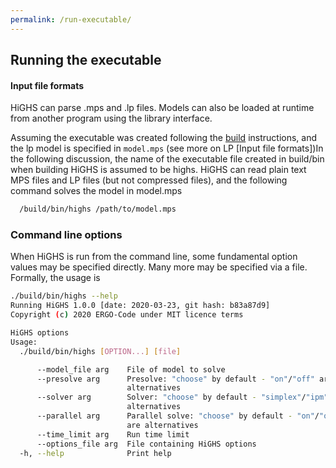 ```yaml
---
permalink: /run-executable/
---
```


## Running the executable

#### Input file formats

HiGHS can parse .mps and .lp files. Models can also be loaded at runtime from another program using the library interface.

Assuming the executable was created following the [build]()
instructions, and the lp model is specified in `model.mps` (see more
on LP [Input file formats])In the following discussion, the name of
the executable file created in build/bin when building HiGHS is
assumed to be highs. HiGHS can read plain text MPS files and LP files
(but not compressed files), and the following command solves the model
in model.mps

```bash
  /build/bin/highs /path/to/model.mps
```

### Command line options

When HiGHS is run from the command line, some fundamental option values may be specified directly. Many more may be specified via a file. Formally, the usage is

```bash
./build/bin/highs --help
Running HiGHS 1.0.0 [date: 2020-03-23, git hash: b83a87d9]
Copyright (c) 2020 ERGO-Code under MIT licence terms

HiGHS options
Usage:
  ./build/bin/highs [OPTION...] [file]

      --model_file arg    File of model to solve
      --presolve arg      Presolve: "choose" by default - "on"/"off" are
                          alternatives
      --solver arg        Solver: "choose" by default - "simplex"/"ipm" are
                          alternatives
      --parallel arg      Parallel solve: "choose" by default - "on"/"off"
                          are alternatives
      --time_limit arg    Run time limit
      --options_file arg  File containing HiGHS options
  -h, --help              Print help
```

